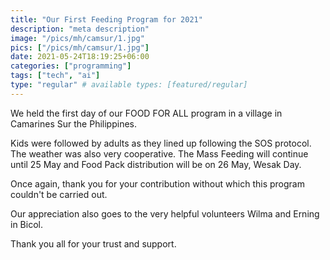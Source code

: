```yaml
---
title: "Our First Feeding Program for 2021"
description: "meta description"
image: "/pics/mh/camsur/1.jpg"
pics: ["/pics/mh/camsur/1.jpg"]
date: 2021-05-24T18:19:25+06:00
categories: ["programming"]
tags: ["tech", "ai"]
type: "regular" # available types: [featured/regular]
---
```



We held the first day of our FOOD FOR ALL program in a village in Camarines Sur the Philippines.

Kids were followed by adults as they lined up following the SOS protocol. The weather was also very cooperative. The Mass Feeding will continue until 25 May and Food Pack distribution will be on 26 May, Wesak Day.

Once again, thank you for your contribution without which this program couldn't be carried out.

Our appreciation also goes to the very helpful volunteers Wilma and Erning in Bicol.

Thank you all for your trust and support. 
